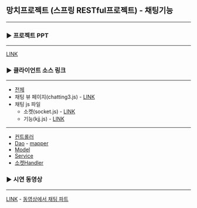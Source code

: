 ## 망치프로젝트 (스프링 RESTful프로젝트) - 채팅기능 

------



### ▶ 프로젝트 PPT

------

[LINK](https://github.com/seongMinS2/Mangchi-Final)



### ▶  클라이언트 소스 링크

------

- [전체](https://github.com/seongMinS2/Mangchi-Final)
- 채팅 뷰 페이지(chatting3.js) - [LINK](https://github.com/alikwon/Mangchi-Final/tree/master/Mangch_Client/src/main/webapp/WEB-INF/views/chatting)
- 채팅 js 파일
  - 소켓(socket.js) - [LINK](https://github.com/alikwon/Mangchi-Final/blob/master/Mangch_Client/src/main/webapp/resources/js/kjj/socket.js)
  - 기능(kjj.js) - [LINK](https://github.com/alikwon/Mangchi-Final/blob/master/Mangch_Client/src/main/webapp/resources/js/kjj/kjj.js)

------

- [컨트롤러](https://github.com/alikwon/BIT_CAMP/blob/master/Spring_project/Mangch-chat/src/main/java/com/aia/mangch/controller/ChatController.java)
- [Dao](https://github.com/alikwon/BIT_CAMP/blob/master/Spring_project/Mangch-chat/src/main/java/com/aia/mangch/dao/ChatDao.java)  -  [mapper](https://github.com/alikwon/BIT_CAMP/blob/master/Spring_project/Mangch-chat/src/main/webapp/WEB-INF/mapper/ChatDao.xml)
- [Model](https://github.com/alikwon/BIT_CAMP/tree/master/Spring_project/Mangch-chat/src/main/java/com/aia/mangch/model)
- [Service](https://github.com/alikwon/BIT_CAMP/tree/master/Spring_project/Mangch-chat/src/main/java/com/aia/mangch/service)
- [소켓Handler](https://github.com/alikwon/BIT_CAMP/blob/master/Spring_project/Mangch-chat/src/main/java/com/aia/mangch/handler/EchoHandler.java)



###  ▶ 시연 동영상

------

[LINK](https://www.youtube.com/watch?v=47HEWiG-Sws&feature=emb_title) - [동영상에서 채팅 파트](https://www.youtube.com/watch?v=47HEWiG-Sws&t=243s)


